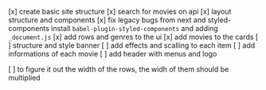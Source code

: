 [x] create basic site structure
[x] search for movies on api
[x] layout structure and components
[x] fix legacy bugs from next and styled-components install `babel-plugin-styled-components` and adding `_document.js`
[x] add rows and genres to the ui
[x] add movies to the cards
[ ] structure and style banner
[ ] add effects and scalling to each item
[ ] add informations of each movie
[ ] add header with menus and logo

[ ] to figure it out the width of the rows, the widh of them should be multiplied
